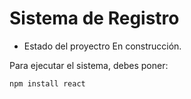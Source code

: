 <H1> Sistema de Registro</h1>
  
- Estado del proyectro En construcción.

Para ejecutar el sistema, debes poner:

````npm install react````
